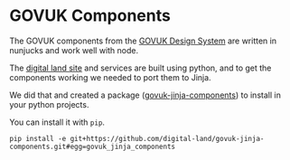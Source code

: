 ---
---
# GOVUK Components

The GOVUK components from the [GOVUK Design System](https://design-system.service.gov.uk) are written in nunjucks and work well with node.

The [digital land site](https://digital-land.github.io/) and services are built using python, and to get the components working we needed to port them to Jinja.

We did that and created a package ([govuk-jinja-components](https://github.com/digital-land/govuk-jinja-components)) to install in your python projects.

You can install it with `pip`.

    pip install -e git+https://github.com/digital-land/govuk-jinja-components.git#egg=govuk_jinja_components

